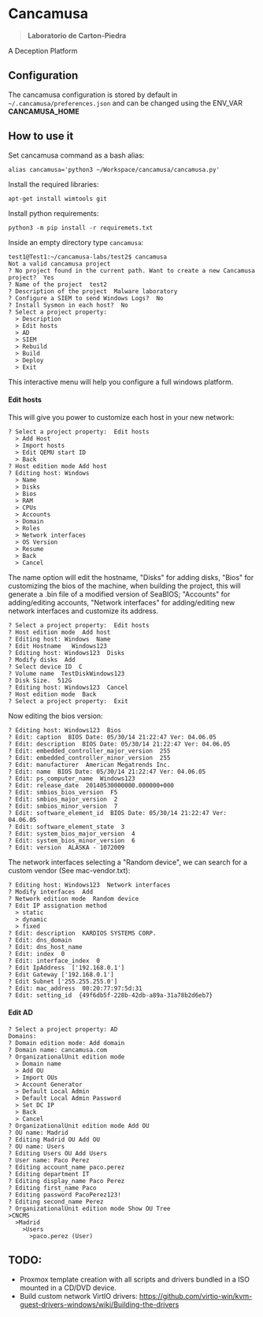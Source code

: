 # Cancamusa 
> **Laboratorio de Carton-Piedra**

A Deception Platform

## Configuration
The cancamusa configuration is stored by default in `~/.cancamusa/preferences.json` and can be changed using the ENV_VAR **CANCAMUSA_HOME**

## How to use it

Set cancamusa command as a bash alias:
```
alias cancamusa='python3 ~/Workspace/cancamusa/cancamusa.py'
```

Install the required libraries: 
```
apt-get install wimtools git
```

Install python requirements:
```
python3 -m pip install -r requiremets.txt
```

Inside an empty directory type `cancamusa`:
```
test1@Test1:~/cancamusa-labs/test2$ cancamusa
Not a valid cancamusa project
? No project found in the current path. Want to create a new Cancamusa project?  Yes
? Name of the project  test2
? Description of the project  Malware laboratory
? Configure a SIEM to send Windows Logs?  No
? Install Sysmon in each host?  No
? Select a project property:  
  > Description
  > Edit hosts
  > AD
  > SIEM
  > Rebuild
  > Build
  > Deploy
  > Exit
```
This interactive menu will help you configure a full windows platform.

#### Edit hosts
This will give you power to customize each host in your new network:
```
? Select a project property:  Edit hosts
  > Add Host
  > Import hosts
  > Edit QEMU start ID
  > Back
? Host edition mode Add host
? Editing host: Windows
  > Name
  > Disks
  > Bios
  > RAM
  > CPUs
  > Accounts
  > Domain
  > Roles
  > Network interfaces
  > OS Version
  > Resume
  > Back
  > Cancel
```
The name option will edit the hostname, "Disks" for adding disks, "Bios" for customizing the bios of the machine, when building the project, this will generate a .bin file of a modified version of SeaBIOS; "Accounts" for adding/editing accounts, "Network interfaces" for adding/editing new network interfaces and customize its address.
```
? Select a project property:  Edit hosts
? Host edition mode  Add host
? Editing host: Windows  Name
? Edit Hostname   Windows123
? Editing host: Windows123  Disks
? Modify disks  Add
? Select device ID  C
? Volume name  TestDiskWindows123
? Disk Size.  512G
? Editing host: Windows123  Cancel
? Host edition mode  Back
? Select a project property:  Exit
```

Now editing the bios version:
```
? Editing host: Windows123  Bios
? Edit: caption  BIOS Date: 05/30/14 21:22:47 Ver: 04.06.05
? Edit: description  BIOS Date: 05/30/14 21:22:47 Ver: 04.06.05
? Edit: embedded_controller_major_version  255
? Edit: embedded_controller_minor_version  255
? Edit: manufacturer  American Megatrends Inc.
? Edit: name  BIOS Date: 05/30/14 21:22:47 Ver: 04.06.05
? Edit: ps_computer_name  Windows123
? Edit: release_date  20140530000000.000000+000
? Edit: smbios_bios_version  F5
? Edit: smbios_major_version  2
? Edit: smbios_minor_version  7
? Edit: software_element_id  BIOS Date: 05/30/14 21:22:47 Ver: 04.06.05
? Edit: software_element_state  3
? Edit: system_bios_major_version  4
? Edit: system_bios_minor_version  6
? Edit: version  ALASKA - 1072009
```

The network interfaces selecting a "Random device", we can search for a custom vendor (See mac-vendor.txt):
```
? Editing host: Windows123  Network interfaces
? Modify interfaces  Add
? Network edition mode  Random device
? Edit IP assignation method
  > static
  > dynamic
  > fixed
? Edit: description  KARDIOS SYSTEMS CORP.
? Edit: dns_domain  
? Edit: dns_host_name  
? Edit: index  0
? Edit: interface_index  0
? Edit IpAddress  ['192.168.0.1']
? Edit Gateway ['192.168.0.1']
? Edit Subnet ['255.255.255.0']
? Edit: mac_address  00:20:77:97:5d:31
? Edit: setting_id  {49f6db5f-228b-42db-a89a-31a78b2d6eb7}
```

#### Edit AD
```
? Select a project property: AD
Domains:
? Domain edition mode: Add domain
? Domain name: cancamusa.com
? OrganizationalUnit edition mode
  > Domain name
  > Add OU
  > Import OUs
  > Account Generator
  > Default Local Admin
  > Default Local Admin Password
  > Set DC IP
  > Back
  > Cancel
? OrganizationalUnit edition mode Add OU
? OU name: Madrid
? Editing Madrid OU Add OU
? OU name: Users
? Editing Users OU Add Users
? User name: Paco Perez
? Editing account_name paco.perez
? Editing department IT
? Editing display_name Paco Perez
? Editing first_name Paco
? Editing password PacoPerez123!
? Editing second_name Perez
? OrganizationalUnit edition mode Show OU Tree
>CNCMS
  >Madrid
    >Users
      >paco.perez (User)
```

## TODO:
- Proxmox template creation with all scripts and drivers bundled in a ISO mounted in a CD/DVD device.
- Build custom network VirtIO drivers: https://github.com/virtio-win/kvm-guest-drivers-windows/wiki/Building-the-drivers


